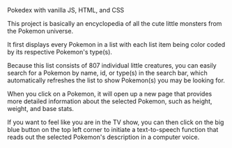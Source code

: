 Pokedex with vanilla JS, HTML, and CSS

This project is basically an encyclopedia of all the cute little monsters from the Pokemon universe. 

It first displays every Pokemon in a list with each list item being color coded by its respective Pokemon's type(s). 

Because this list consists of 807 individual little creatures, you can easily search for a Pokemon by name, id, or type(s) 
in the search bar, which automatically refreshes the list to show Pokemon(s) you may be looking for. 

When you click on a Pokemon, it will open up a new page that provides more detailed information about the selected Pokemon, 
such as height, weight, and base stats. 

If you want to feel like you are in the TV show, you can then click on the big blue button on the top left corner 
to initiate a text-to-speech function that reads out the selected Pokemon's description in a computer voice. 
